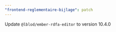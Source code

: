 ```yaml
---
"frontend-reglementaire-bijlage": patch
---
```


Update `@lblod/ember-rdfa-editor` to version 10.4.0
